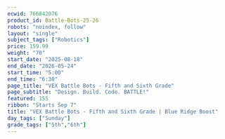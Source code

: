 ```yaml
---
ecwid: 766842076
product_id: Battle-Bots-25-26
robots: "noindex, follow"
layout: "single"
subject_tags: ["Robotics"]
price: 159.99
weight: "70"
start_date: "2025-08-18"
end_date: "2026-05-24"
start_time: "5:00"
end_time: "6:30"
page_title: "VEX Battle Bots - Fifth and Sixth Grade"
page_subtitle: "Design. Build. Code. BATTLE!"
featured: 155
ribbon: "Starts Sep 7"
title: "VEX Battle Bots - Fifth and Sixth Grade | Blue Ridge Boost"
day_tags: ["Sunday"]
grade_tags: ["5th","6th"]
---
```

